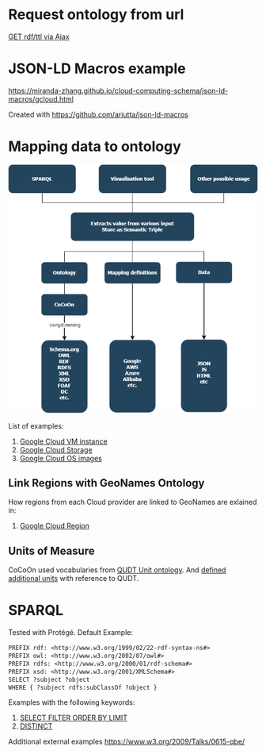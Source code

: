 # Request ontology from url
[GET rdf/ttl via Ajax](ajax.html)

# JSON-LD Macros example
https://miranda-zhang.github.io/cloud-computing-schema/json-ld-macros/gcloud.html

Created with https://github.com/ariutta/json-ld-macros

# Mapping data to ontology
![Workflow](cococon_usage_workflow.png "Workflow Overview")

List of examples:
1. [Google Cloud VM instance](gcloud_vm.md)
2. [Google Cloud Storage](gcloud_storage.md)
3. [Google Cloud OS images](gcloud_os.md)
   
## Link Regions with GeoNames Ontology
How regions from each Cloud provider are linked to GeoNames
are exlained in:
1. [Google Cloud Region](gcloud_region.md) 

## Units of Measure
CoCoOn used vocabularies from [QUDT Unit ontology](QUDT_unit.md).
And [defined additional units](unit.md)
with reference to QUDT.

# SPARQL
Tested with Protégé.
Default Example:
```
PREFIX rdf: <http://www.w3.org/1999/02/22-rdf-syntax-ns#>
PREFIX owl: <http://www.w3.org/2002/07/owl#>
PREFIX rdfs: <http://www.w3.org/2000/01/rdf-schema#>
PREFIX xsd: <http://www.w3.org/2001/XMLSchema#>
SELECT ?subject ?object
WHERE { ?subject rdfs:subClassOf ?object }
```

Examples with the following keywords:
1. [SELECT FILTER ORDER BY LIMIT](sparql/filter_vm_order_desc_limit.md)
2. [DISTINCT](sparql/vm_less_or_equal_4cores.md)

Additional external examples
https://www.w3.org/2009/Talks/0615-qbe/
